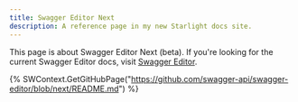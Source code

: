 ```yaml
---
title: Swagger Editor Next
description: A reference page in my new Starlight docs site.
---
```


This page is about Swagger Editor Next (beta). If you're looking for the current Swagger Editor docs, visit [Swagger
Editor](/docs/open-source-tools/swagger-editor/).

{% SWContext.GetGitHubPage("https://github.com/swagger-api/swagger-editor/blob/next/README.md") %}
